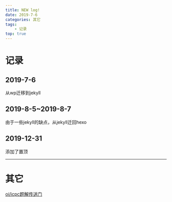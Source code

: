 ```yaml
---
title: NEW log!
date: 2019-7-6
categories: 其它
tags:
	- 记录
top: true
---
```


# 记录

## 2019-7-6

从wp迁移到jekyll

## 2019-8-5~2019-8-7

由于一些jekyll的缺点，从jekyll迁回hexo

## 2019-12-31

添加了置顶

---

# 其它

[oi/icpc题解传送门](https://github.com/easypainttou/oi_solutions)
